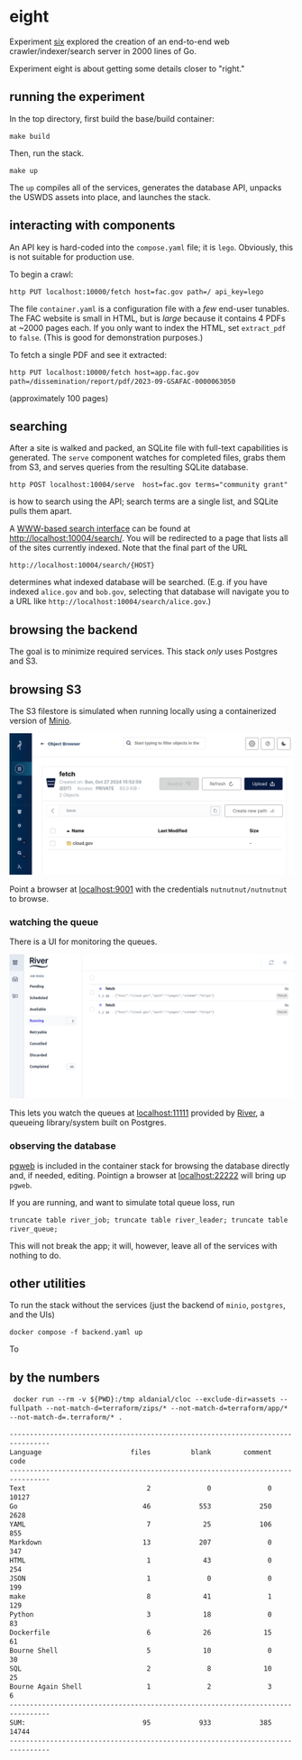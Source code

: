 # eight

Experiment [six](https://github.com/jadudm/six) explored the creation of an end-to-end web crawler/indexer/search server in 2000 lines of Go.

Experiment eight is about getting some details closer to "right."

## running the experiment

In the top directory, first build the base/build container:

```
make build
```

Then, run the stack.

```
make up
```

The `up` compiles all of the services, generates the database API, unpacks the USWDS assets into place, and launches the stack.

## interacting with components

An API key is hard-coded into the `compose.yaml` file; it is `lego`. Obviously, this is not suitable for production use.

To begin a crawl:

```
http PUT localhost:10000/fetch host=fac.gov path=/ api_key=lego
```

The file `container.yaml` is a configuration file with a *few* end-user tunables. The FAC website is small in HTML, but is *large* because it contains 4 PDFs at ~2000 pages each. If you only want to index the HTML, set `extract_pdf` to `false`. (This is good for demonstration purposes.)

To fetch a single PDF and see it extracted:

```
http PUT localhost:10000/fetch host=app.fac.gov path=/dissemination/report/pdf/2023-09-GSAFAC-0000063050
```

(approximately 100 pages)

## searching 

After a site is walked and packed, an SQLite file with full-text capabilities is generated. The `serve` component watches for completed files, grabs them from S3, and serves queries from the resulting SQLite database.

```
http POST localhost:10004/serve  host=fac.gov terms="community grant"
```

is how to search using the API; search terms are a single list, and SQLite pulls them apart.

A [WWW-based search interface](http://localhost:10004/search/) can be found at [http://localhost:10004/search/](http://localhost:10004/search/). You will be redirected to a page that lists all of the sites currently indexed. Note that the final part of the URL

```
http://localhost:10004/search/{HOST}
```

determines what indexed database will be searched. (E.g. if you have indexed `alice.gov` and `bob.gov`, selecting that database will navigate you to a URL like `http://localhost:10004/search/alice.gov`.)

## browsing the backend

The goal is to minimize required services. This stack *only* uses Postgres and S3. 

## browsing S3

The S3 filestore is simulated when running locally using a containerized version of [Minio](https://min.io).

![alt text](docs/images/minio.png)

Point a browser at [localhost:9001](http://localhost:9001) with the credentials `nutnutnut/nutnutnut` to browse.

### watching the queue

There is a UI for monitoring the queues.

![alt text](docs/images/riverui.png)

This lets you watch the queues at [localhost:11111](http://localhost:11111) provided by [River](https://riverqueue.com/), a queueing library/system built on Postgres. 

### observing the database

[pgweb](https://sosedoff.github.io/pgweb/) is included in the container stack for browsing the database directly and, if needed, editing. Pointign a browser at [localhost:22222](http://localhost:22222) will bring up `pgweb`.

If you are running, and want to simulate total queue loss, run

```
truncate table river_job; truncate table river_leader; truncate table river_queue;
```

This will not break the app; it will, however, leave all of the services with nothing to do.

## other utilities

To run the stack without the services (just the backend of `minio`, `postgres`, and the UIs)

```
docker compose -f backend.yaml up
```

To 

## by the numbers

```
 docker run --rm -v ${PWD}:/tmp aldanial/cloc --exclude-dir=assets --fullpath --not-match-d=terraform/zips/* --not-match-d=terraform/app/* --not-match-d=.terraform/* .
```

```
--------------------------------------------------------------------------------
Language                      files          blank        comment           code
--------------------------------------------------------------------------------
Text                              2              0              0          10127
Go                               46            553            250           2628
YAML                              7             25            106            855
Markdown                         13            207              0            347
HTML                              1             43              0            254
JSON                              1              0              0            199
make                              8             41              1            129
Python                            3             18              0             83
Dockerfile                        6             26             15             61
Bourne Shell                      5             10              0             30
SQL                               2              8             10             25
Bourne Again Shell                1              2              3              6
--------------------------------------------------------------------------------
SUM:                             95            933            385          14744
--------------------------------------------------------------------------------
```